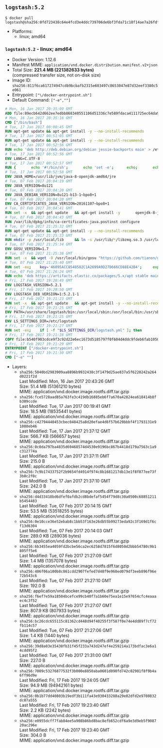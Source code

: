 ## `logstash:5.2`

```console
$ docker pull logstash@sha256:0fd723438c64e4fcd3e4ddc739706de6bf3fda71c18f14ae7a26fdf1e5e4d3a6
```

-	Platforms:
	-	linux; amd64

### `logstash:5.2` - linux; amd64

-	Docker Version: 1.12.6
-	Manifest MIME: `application/vnd.docker.distribution.manifest.v2+json`
-	Total Size: **221.4 MB (221382633 bytes)**  
	(compressed transfer size, not on-disk size)
-	Image ID: `sha256:811f6ca617274947cdb9bcbafb2315e603497c8653047e87d32eef3380c5e061`
-	Entrypoint: `["\/docker-entrypoint.sh"]`
-	Default Command: `["-e",""]`

```dockerfile
# Mon, 16 Jan 2017 20:35:09 GMT
ADD file:89ecb642d662ee7edbb868340551106d51336c7e589fdaca4111725ec64da957 in / 
# Mon, 16 Jan 2017 20:35:16 GMT
CMD ["/bin/bash"]
# Tue, 17 Jan 2017 00:00:45 GMT
RUN apt-get update && apt-get install -y --no-install-recommends 		ca-certificates 		curl 		wget 	&& rm -rf /var/lib/apt/lists/*
# Tue, 17 Jan 2017 00:51:05 GMT
RUN apt-get update && apt-get install -y --no-install-recommends 		bzip2 		unzip 		xz-utils 	&& rm -rf /var/lib/apt/lists/*
# Tue, 17 Jan 2017 00:52:56 GMT
RUN echo 'deb http://deb.debian.org/debian jessie-backports main' > /etc/apt/sources.list.d/jessie-backports.list
# Tue, 17 Jan 2017 00:52:56 GMT
ENV LANG=C.UTF-8
# Tue, 17 Jan 2017 00:52:57 GMT
RUN { 		echo '#!/bin/sh'; 		echo 'set -e'; 		echo; 		echo 'dirname "$(dirname "$(readlink -f "$(which javac || which java)")")"'; 	} > /usr/local/bin/docker-java-home 	&& chmod +x /usr/local/bin/docker-java-home
# Tue, 17 Jan 2017 00:52:58 GMT
ENV JAVA_HOME=/usr/lib/jvm/java-8-openjdk-amd64/jre
# Tue, 07 Feb 2017 20:04:19 GMT
ENV JAVA_VERSION=8u121
# Tue, 07 Feb 2017 20:04:20 GMT
ENV JAVA_DEBIAN_VERSION=8u121-b13-1~bpo8+1
# Tue, 07 Feb 2017 20:04:20 GMT
ENV CA_CERTIFICATES_JAVA_VERSION=20161107~bpo8+1
# Tue, 07 Feb 2017 20:04:41 GMT
RUN set -x 	&& apt-get update 	&& apt-get install -y 		openjdk-8-jre-headless="$JAVA_DEBIAN_VERSION" 		ca-certificates-java="$CA_CERTIFICATES_JAVA_VERSION" 	&& rm -rf /var/lib/apt/lists/* 	&& [ "$JAVA_HOME" = "$(docker-java-home)" ]
# Tue, 07 Feb 2017 20:04:43 GMT
RUN /var/lib/dpkg/info/ca-certificates-java.postinst configure
# Tue, 07 Feb 2017 21:25:32 GMT
RUN apt-get update && apt-get install -y --no-install-recommends 		apt-transport-https 		libzmq3 	&& rm -rf /var/lib/apt/lists/*
# Tue, 07 Feb 2017 21:25:33 GMT
RUN mkdir -p /usr/local/lib 	&& ln -s /usr/lib/*/libzmq.so.3 /usr/local/lib/libzmq.so
# Tue, 07 Feb 2017 21:25:34 GMT
ENV GOSU_VERSION=1.7
# Tue, 07 Feb 2017 21:25:38 GMT
RUN set -x 	&& wget -O /usr/local/bin/gosu "https://github.com/tianon/gosu/releases/download/$GOSU_VERSION/gosu-$(dpkg --print-architecture)" 	&& wget -O /usr/local/bin/gosu.asc "https://github.com/tianon/gosu/releases/download/$GOSU_VERSION/gosu-$(dpkg --print-architecture).asc" 	&& export GNUPGHOME="$(mktemp -d)" 	&& gpg --keyserver ha.pool.sks-keyservers.net --recv-keys B42F6819007F00F88E364FD4036A9C25BF357DD4 	&& gpg --batch --verify /usr/local/bin/gosu.asc /usr/local/bin/gosu 	&& rm -r "$GNUPGHOME" /usr/local/bin/gosu.asc 	&& chmod +x /usr/local/bin/gosu 	&& gosu nobody true
# Tue, 07 Feb 2017 21:25:40 GMT
RUN set -ex; 	key='46095ACC8548582C1A2699A9D27D666CD88E42B4'; 	export GNUPGHOME="$(mktemp -d)"; 	gpg --keyserver ha.pool.sks-keyservers.net --recv-keys "$key"; 	gpg --export "$key" > /etc/apt/trusted.gpg.d/elastic.gpg; 	rm -r "$GNUPGHOME"; 	apt-key list
# Tue, 07 Feb 2017 21:26:24 GMT
RUN echo 'deb https://artifacts.elastic.co/packages/5.x/apt stable main' > /etc/apt/sources.list.d/logstash.list
# Fri, 17 Feb 2017 19:20:49 GMT
ENV LOGSTASH_VERSION=5.2.1
# Fri, 17 Feb 2017 19:20:50 GMT
ENV LOGSTASH_DEB_VERSION=1:5.2.1-1
# Fri, 17 Feb 2017 19:21:23 GMT
RUN set -x 	&& apt-get update 	&& apt-get install -y --no-install-recommends "logstash=$LOGSTASH_DEB_VERSION" 	&& rm -rf /var/lib/apt/lists/*
# Fri, 17 Feb 2017 19:21:25 GMT
ENV PATH=/usr/share/logstash/bin:/usr/local/sbin:/usr/local/bin:/usr/sbin:/usr/bin:/sbin:/bin
# Fri, 17 Feb 2017 19:21:25 GMT
ENV LS_SETTINGS_DIR=/etc/logstash
# Fri, 17 Feb 2017 19:21:27 GMT
RUN set -ex; 	if [ -f "$LS_SETTINGS_DIR/logstash.yml" ]; then 		sed -ri 's!^path\.config:!#&!g' "$LS_SETTINGS_DIR/logstash.yml"; 	fi; 	if [ -f "$LS_SETTINGS_DIR/log4j2.properties" ]; then 		cp "$LS_SETTINGS_DIR/log4j2.properties" "$LS_SETTINGS_DIR/log4j2.properties.dist"; 		truncate --size=0 "$LS_SETTINGS_DIR/log4j2.properties"; 	fi
# Fri, 17 Feb 2017 19:21:28 GMT
COPY file:b540f903cdce9f3c92d22e6ec1673d5185797f0f604d4ddc9fdeb6fab1050a8f in / 
# Fri, 17 Feb 2017 19:21:29 GMT
ENTRYPOINT ["/docker-entrypoint.sh"]
# Fri, 17 Feb 2017 19:21:30 GMT
CMD ["-e" ""]
```

-	Layers:
	-	`sha256:5040bd2983909aa8896b9932438c3f1479d25ae837a5f6220242a264d0221f2d`  
		Last Modified: Mon, 16 Jan 2017 20:43:26 GMT  
		Size: 51.4 MB (51361210 bytes)  
		MIME: application/vnd.docker.image.rootfs.diff.tar.gzip
	-	`sha256:fce5728aad85a763fe3c419db16885eb6f7a670a42824ea618414b8fb309ccde`  
		Last Modified: Tue, 17 Jan 2017 00:19:41 GMT  
		Size: 18.5 MB (18535441 bytes)  
		MIME: application/vnd.docker.image.rootfs.diff.tar.gzip
	-	`sha256:c42794440453cbec048425a8d20efae4d6f57b629bbbf4f1793131e91088eb46`  
		Last Modified: Tue, 17 Jan 2017 21:37:12 GMT  
		Size: 566.7 KB (566657 bytes)  
		MIME: application/vnd.docker.image.rootfs.diff.tar.gzip
	-	`sha256:0c0da797ba4835d69468574d4530e9196bc867b4418d179a7563c1a9c312774a`  
		Last Modified: Tue, 17 Jan 2017 21:37:11 GMT  
		Size: 215.0 B  
		MIME: application/vnd.docker.image.rootfs.diff.tar.gzip
	-	`sha256:7c9b17433752f2b9654fd4914f974c8b1681217db13e1f8f877ee73f3b0c2f0c`  
		Last Modified: Tue, 17 Jan 2017 21:37:10 GMT  
		Size: 242.0 B  
		MIME: application/vnd.docker.image.rootfs.diff.tar.gzip
	-	`sha256:d4d33418bd6dfef0afdb2cd8bdefaf5454f79d8c30a0500c68851211b5454483`  
		Last Modified: Tue, 07 Feb 2017 20:14:15 GMT  
		Size: 53.5 MB (53518255 bytes)  
		MIME: application/vnd.docker.image.rootfs.diff.tar.gzip
	-	`sha256:0e10cce36e52ebab8c1bb53f163e26db55b99273eda92c3f169d1f6cf13d6304`  
		Last Modified: Tue, 07 Feb 2017 20:14:03 GMT  
		Size: 289.0 KB (289036 bytes)  
		MIME: application/vnd.docker.image.rootfs.diff.tar.gzip
	-	`sha256:6b3455ea4059fd2bcbe56ca2ec6258d7815f6d8050d2bbb54780c9b1805ff5e6`  
		Last Modified: Tue, 07 Feb 2017 21:27:09 GMT  
		Size: 1.4 MB (1357078 bytes)  
		MIME: application/vnd.docker.image.rootfs.diff.tar.gzip
	-	`sha256:406f06a100b8c861cdd2907fefed7d48f9e960ed079df3eeb896f96e72b543c6`  
		Last Modified: Tue, 07 Feb 2017 21:27:10 GMT  
		Size: 192.0 B  
		MIME: application/vnd.docker.image.rootfs.diff.tar.gzip
	-	`sha256:f6ef7e59a18504bcefce99cb40f7a1b60e75ea1e15e97654cfc4eaaaec4c3f52`  
		Last Modified: Tue, 07 Feb 2017 21:27:07 GMT  
		Size: 807.9 KB (807933 bytes)  
		MIME: application/vnd.docker.image.rootfs.diff.tar.gzip
	-	`sha256:bc26cdc655115c81362cd448d94f40255f3f587f0e74e4dd89f7cf72fb114c57`  
		Last Modified: Tue, 07 Feb 2017 21:27:06 GMT  
		Size: 1.4 KB (1440 bytes)  
		MIME: application/vnd.docker.image.rootfs.diff.tar.gzip
	-	`sha256:39d8a03e35430fb31f45f233a743d247ef4e259214a173bdfac3e6a14cdd95f2`  
		Last Modified: Tue, 07 Feb 2017 21:31:00 GMT  
		Size: 227.0 B  
		MIME: application/vnd.docker.image.rootfs.diff.tar.gzip
	-	`sha256:7009c53276877532f3b000e8850aba0601d090fd742c02901f8f9b4a6ff96d9e`  
		Last Modified: Fri, 17 Feb 2017 19:24:05 GMT  
		Size: 94.9 MB (94942161 bytes)  
		MIME: application/vnd.docker.image.rootfs.diff.tar.gzip
	-	`sha256:0b1b77dd40803b19edf3b111fa43e930433288a29e82dfd2e9780832dc07a555`  
		Last Modified: Fri, 17 Feb 2017 19:23:40 GMT  
		Size: 2.2 KB (2242 bytes)  
		MIME: application/vnd.docker.image.rootfs.diff.tar.gzip
	-	`sha256:e0955dcff7fab84ee5a908b86bd8bac8efb652cdf6a9e3d9eb5f908720ac296e`  
		Last Modified: Fri, 17 Feb 2017 19:23:40 GMT  
		Size: 304.0 B  
		MIME: application/vnd.docker.image.rootfs.diff.tar.gzip
